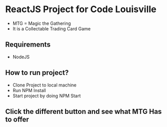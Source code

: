 # ReactJS Project for Code Louisville

- MTG = Magic the Gathering
- It is a Collectable Trading Card Game

## Requirements

- NodeJS

## How to run project?

- Clone Project to local machine
- Run NPM Install
- Start project by doing NPM Start

## Click the different button and see what MTG Has to offer

